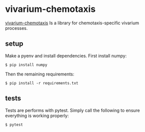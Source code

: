 # vivarium-chemotaxis

[vivarium-chemotaxis](https://github.com/vivarium-collective/vivarium-chemotaxis) Is a library for chemotaxis-specific
vivarium processes.

## setup
Make a pyenv and install dependencies. First install numpy:

```
$ pip install numpy
```

Then the remaining requirements:
```
$ pip install -r requirements.txt
```

## tests
Tests are performs with pytest. Simply call the following to ensure everything is working properly:

```
$ pytest
```
